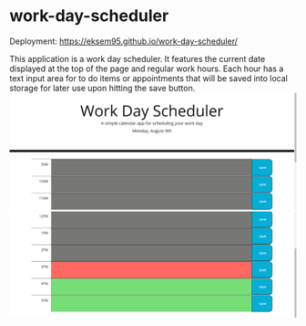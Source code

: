 # work-day-scheduler
Deployment: https://eksem95.github.io/work-day-scheduler/

This application is a work day scheduler. It features the current date displayed at the top of the page and regular work hours. Each hour has a text input area for to do items or appointments that will be saved into local storage for later use upon hitting the save button.
 ![Screenshot](./screenshot.png)
 ![screenshot2](./screenshot1.png)